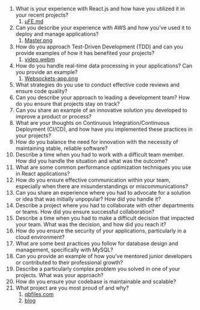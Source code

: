 1. What is your experience with React.js and how have you utilized it in your recent projects?
    1. [µFE.md](./µFE.md)
2. Can you describe your experience with AWS and how you’ve used it to deploy and manage applications?
    1. [Master.png](./Master.png)
3. How do you approach Test-Driven Development (TDD) and can you provide examples of how it has benefited your projects?
    1. [video.webm](./video.webm)
4. How do you handle real-time data processing in your applications? Can you provide an example?
    1. [Websockets-app.png](./websockets-app.png)
5. What strategies do you use to conduct effective code reviews and ensure code quality?
6. Can you describe your approach to leading a development team? How do you ensure that projects stay on track?
7. Can you share an example of an innovative solution you developed to improve a product or process?
8. What are your thoughts on Continuous Integration/Continuous Deployment (CI/CD), and how have you implemented these practices in your projects?
9. How do you balance the need for innovation with the necessity of maintaining stable, reliable software?
10. Describe a time when you had to work with a difficult team member. How did you handle the situation and what was the outcome?
11. What are some common performance optimization techniques you use in React applications?
12. How do you ensure effective communication within your team, especially when there are misunderstandings or miscommunications?
13. Can you share an experience where you had to advocate for a solution or idea that was initially unpopular? How did you handle it?
14. Describe a project where you had to collaborate with other departments or teams. How did you ensure successful collaboration?
15. Describe a time when you had to make a difficult decision that impacted your team. What was the decision, and how did you reach it?
16. How do you ensure the security of your applications, particularly in a cloud environment?
17. What are some best practices you follow for database design and management, specifically with MySQL?
18. Can you provide an example of how you’ve mentored junior developers or contributed to their professional growth?
19. Describe a particularly complex problem you solved in one of your projects. What was your approach?
20. How do you ensure your codebase is maintainable and scalable?
21. What project are you most proud of and why?
    1. [qbfiles.com](https://qbfiles.com)
    2. [blog](https://noctiluma.com/file-manager)